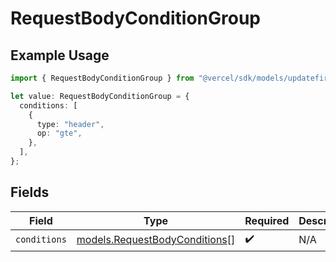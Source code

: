 # RequestBodyConditionGroup

## Example Usage

```typescript
import { RequestBodyConditionGroup } from "@vercel/sdk/models/updatefirewallconfigop.js";

let value: RequestBodyConditionGroup = {
  conditions: [
    {
      type: "header",
      op: "gte",
    },
  ],
};
```

## Fields

| Field                                                                | Type                                                                 | Required                                                             | Description                                                          |
| -------------------------------------------------------------------- | -------------------------------------------------------------------- | -------------------------------------------------------------------- | -------------------------------------------------------------------- |
| `conditions`                                                         | [models.RequestBodyConditions](../models/requestbodyconditions.md)[] | :heavy_check_mark:                                                   | N/A                                                                  |
